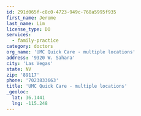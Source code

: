 ```yaml
---
id: 291d065f-c8c0-4723-949c-768a5995f935
first_name: Jerome
last_name: Lim
license_type: DO
services:
  - family-practice
category: doctors
org_name: 'UMC Quick Care - multiple locations'
address: '9320 W. Sahara'
city: 'Las Vegas'
state: NV
zip: '89117'
phone: '7023833663'
title: 'UMC Quick Care - multiple locations'
_geoloc:
  lat: 36.1441
  lng: -115.248
---
```

